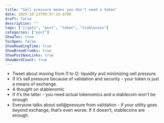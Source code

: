 ```yaml
---
title: "Sell pressure means you don't need a token"
date: 2025-10-23T09:57:19-0700
draft: false
description: ""
tags: ["crypto", "post", "token", "stablecoin"]
categories: ["post"]
ShowToc: true
TocOpen: false
ShowReadingTime: true
ShowBreadCrumbs: true
ShowPostNavLinks: true
ShowWordCount: true
---
```


- Tweet about moving from l1 to l2: liquidity and minimizing sell pressure.
- If it’s sell pressure because of validation and security - your token is just a means of exchange.
- A thought on stablenomic
- If it’s the latter - you need actual tokenomics and a stablecoin won’t be enough
- Everyone talks about sell@pressure from validation - if your utility goes beyond exchange, that’s even worse. If it doesn’t, stablecoins are enough.
